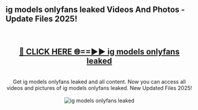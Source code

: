 <h2>ig models onlyfans leaked Videos And Photos - Update Files 2025!</h2>
<br>
<div align="center">
<h2><a href="https://top-ai-tools.click/QrbHav" rel="nofollow">🔴 CLICK HERE 🌐==►► ig models onlyfans leaked</a></h2>
<br>
Get ig models onlyfans leaked and all content. Now you can access all videos and pictures of ig models onlyfans leaked. New Updated Files 2025!
<br>
<br>
<a href="https://top-ai-tools.click/QrbHav" rel="nofollow" data-target="animated-image.originalLink"><img src="https://i.ibb.co.com/WyWwxjT/player-gif2.gif" alt="ig models onlyfans leaked" style="max-width: 100%; display: inline-block;" data-target="animated-image.originalImage"></a>
</div>
<br>